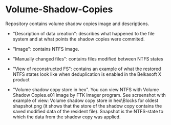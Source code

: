 # Volume-Shadow-Copies

Repository contains volume shadow copies image and descriptions.

* "Description of data creation": describes what happened to the file system and at what points the shadow copies were commited.

* "Image": contains NTFS image.

* "Manually changed files": contains files modified between NTFS states

* "View of reconstructed FS": contains an example of what the restored NTFS states look like when deduplication is enabled in the Belkasoft X product

* "Volume shadow copy store in hex". You can view NTFS with Volume Shadow Copies.e01 image by FTK Imager program. See screenshot with example of view: Volume shadow copy store in hex\Blocks for oldest shapshot.png (it shows that the store of the shadow copy contains the saved modified data of the resident file). Snapshot is the NTFS-state to which the data from the shadow copy was applied.